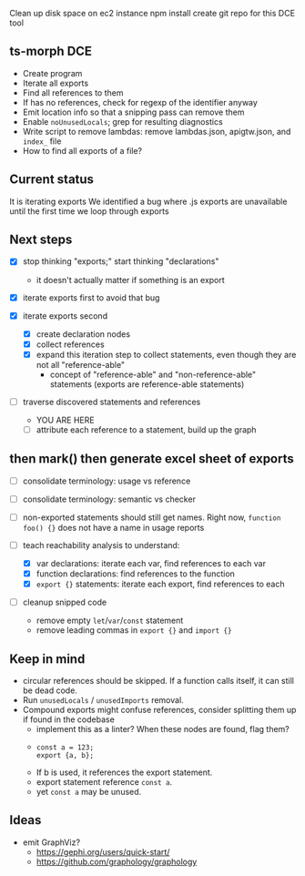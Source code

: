 Clean up disk space on ec2 instance
npm install
create git repo for this DCE tool

## ts-morph DCE

- Create program
- Iterate all exports
- Find all references to them
- If has no references, check for regexp of the identifier anyway
- Emit location info so that a snipping pass can remove them
- Enable `noUnusedLocals`; grep for resulting diagnostics
- Write script to remove lambdas: remove lambdas.json, apigtw.json, and `index_` file
- How to find all exports of a file?


## Current status

It is iterating exports
We identified a bug where .js exports are unavailable until the first time we loop through exports

## Next steps

- [x] stop thinking "exports;" start thinking "declarations"
  - it doesn't actually matter if something is an export

- [x] iterate exports first to avoid that bug
- [x] iterate exports second
  - [x] create declaration nodes
  - [x] collect references
  - [x] expand this iteration step to collect statements, even though they are not all "reference-able"
    - concept of "reference-able" and "non-reference-able" statements (exports are reference-able statements)
- [ ] traverse discovered statements and references
  - YOU ARE HERE
  - [ ] attribute each reference to a statement, build up the graph

then mark()
then generate excel sheet of exports
- 

- [ ] consolidate terminology: usage vs reference
- [ ] consolidate terminology: semantic vs checker

- [ ] non-exported statements should still get names.  Right now, `function foo() {}` does not have a name in usage reports

- [ ] teach reachability analysis to understand:
  - [x] var declarations: iterate each var, find references to each var
  - [x] function declarations: find references to the function
  - [x] `export {}` statements: iterate each export, find references to each

- [ ] cleanup snipped code
  - remove empty `let`/`var`/`const` statement
  - remove leading commas in `export {}` and `import {}`
## Keep in mind

- circular references should be skipped.  If a function calls itself, it can still be dead code.
- Run `unusedLocals` / `unusedImports` removal.
- Compound exports might confuse references, consider splitting them up if found in the codebase
  - implement this as a linter?  When these nodes are found, flag them?
  -
        const a = 123;
        export {a, b};
  - If b is used, it references the export statement.
  - export statement reference `const a`.
  - yet `const a` may be unused.

## Ideas

- emit GraphViz?
  - https://gephi.org/users/quick-start/
  - https://github.com/graphology/graphology
